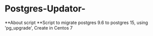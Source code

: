 # Postgres-Updator-

**About script
**Script to migrate postgres 9.6 to postgres 15, using 'pg_upgrade', Create in Centos 7 


